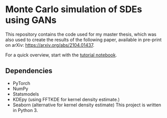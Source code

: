 # Monte Carlo simulation of SDEs using GANs 
This repository contains the code used for my master thesis, which was also used to create the results of the following paper, available in pre-print on arXiv:
https://arxiv.org/abs/2104.01437. 

For a quick overview, start with the [tutorial notebook](https://github.com/JorinovanRhijn/master-thesis-gans-for-sdes/blob/master/tutorial_notebook). 

## Dependencies 
* PyTorch
* NumPy 
* Statsmodels 
* KDEpy (using FFTKDE for kernel density estimate.)
* Seaborn (alternative for kernel density estimate)
This project is written in Python 3. 